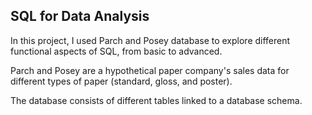 ## SQL for Data Analysis

In this project, I used Parch and Posey database to explore different functional aspects of SQL, from basic to advanced.

Parch and Posey are a hypothetical paper company's sales data for different types of paper (standard, gloss, and poster). 

The database consists of different tables linked to a database schema.
